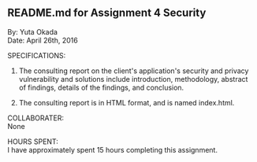 ## README.md for Assignment 4 Security ##
By: Yuta Okada <br>
Date: April 26th, 2016 <br>


SPECIFICATIONS:

1. The consulting report on the client's application's security and privacy vulnerability and solutions include introduction, methodology, abstract of findings, details of the findings, and conclusion.

2. The consulting report is in HTML format, and is named index.html.


COLLABORATER: <br>
None


HOURS SPENT: <br>
I have approximately spent 15 hours completing this assignment.
